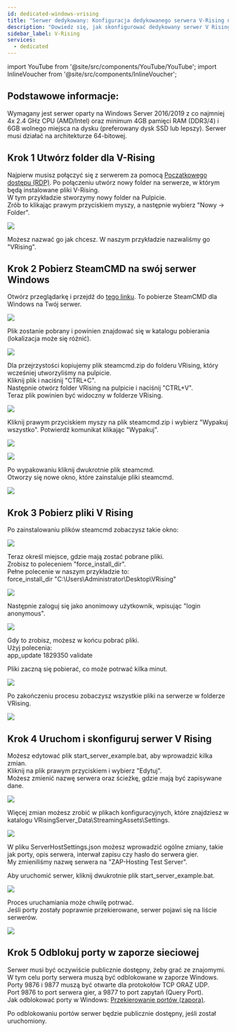```yaml
---
id: dedicated-windows-vrising
title: "Serwer dedykowany: Konfiguracja dedykowanego serwera V-Rising na Windows"
description: "Dowiedz się, jak skonfigurować dedykowany serwer V Rising na Windows dla optymalnej wydajności i zarządzania serwerem → Sprawdź teraz"
sidebar_label: V-Rising
services:
  - dedicated
---
```


import YouTube from '@site/src/components/YouTube/YouTube';
import InlineVoucher from '@site/src/components/InlineVoucher';

<YouTube videoId="to2ghqNpGLA" imageSrc="https://screensaver01.zap-hosting.com/index.php/s/yCRYqJAjTTp4YFf/preview" title="Jak skonfigurować dedykowany serwer V RISING na Windows!" description="Wolisz zobaczyć wszystko w akcji, żeby lepiej zrozumieć? Mamy to! Zanurz się w naszym wideo, które wszystko Ci wyjaśni. Niezależnie czy się spieszysz, czy po prostu wolisz chłonąć info w najbardziej angażujący sposób!"/>

<InlineVoucher />

## Podstawowe informacje: 
Wymagany jest serwer oparty na Windows Server 2016/2019 z co najmniej 4x 2.4 GHz CPU (AMD/Intel) oraz minimum 4GB pamięci RAM (DDR3/4) i 6GB wolnego miejsca na dysku (preferowany dysk SSD lub lepszy). Serwer musi działać na architekturze 64-bitowej.

## Krok 1 Utwórz folder dla V-Rising

Najpierw musisz połączyć się z serwerem za pomocą [Początkowego dostępu (RDP)](vserver-windows-userdp.md). Po połączeniu utwórz nowy folder na serwerze, w którym będą instalowane pliki V-Rising.  
W tym przykładzie stworzymy nowy folder na Pulpicie.  
Zrób to klikając prawym przyciskiem myszy, a następnie wybierz "Nowy -> Folder".

![](https://screensaver01.zap-hosting.com/index.php/s/SzB3TgsSkHRAaAB/preview)

Możesz nazwać go jak chcesz. W naszym przykładzie nazwaliśmy go "VRising".

## Krok 2 Pobierz SteamCMD na swój serwer Windows

Otwórz przeglądarkę i przejdź do [tego linku](https://steamcdn-a.akamaihd.net/client/installer/steamcmd.zip). To pobierze SteamCMD dla Windows na Twój serwer.

![](https://screensaver01.zap-hosting.com/index.php/s/oHSse2fToxxTpCt/preview)

Plik zostanie pobrany i powinien znajdować się w katalogu pobierania (lokalizacja może się różnić).

![](https://screensaver01.zap-hosting.com/index.php/s/35r8Dm49xcdwfq4/preview)

Dla przejrzystości kopiujemy plik steamcmd.zip do folderu VRising, który wcześniej utworzyliśmy na pulpicie.  
Kliknij plik i naciśnij "CTRL+C".  
Następnie otwórz folder VRising na pulpicie i naciśnij "CTRL+V".  
Teraz plik powinien być widoczny w folderze VRising.

![](https://screensaver01.zap-hosting.com/index.php/s/kKGt3gy2yDQXSLx/preview)

Kliknij prawym przyciskiem myszy na plik steamcmd.zip i wybierz "Wypakuj wszystko". Potwierdź komunikat klikając "Wypakuj".

![](https://screensaver01.zap-hosting.com/index.php/s/SHsNeRy4RbEenDX/preview)

![](https://screensaver01.zap-hosting.com/index.php/s/y5ef3ncPgYMTzFw/preview)

Po wypakowaniu kliknij dwukrotnie plik steamcmd.  
Otworzy się nowe okno, które zainstaluje pliki steamcmd.

![](https://screensaver01.zap-hosting.com/index.php/s/TC2KAbWaCHEeZiF/preview)

## Krok 3 Pobierz pliki V Rising

Po zainstalowaniu plików steamcmd zobaczysz takie okno:

![](https://screensaver01.zap-hosting.com/index.php/s/GAb4TgCNbpiW2F2/preview)

Teraz określ miejsce, gdzie mają zostać pobrane pliki.  
Zrobisz to poleceniem "force_install_dir".  
Pełne polecenie w naszym przykładzie to:  
force_install_dir "C:\Users\Administrator\Desktop\VRising"

![](https://screensaver01.zap-hosting.com/index.php/s/DeNFAWGLLnKq7pr/preview)

Następnie zaloguj się jako anonimowy użytkownik, wpisując "login anonymous".

![](https://screensaver01.zap-hosting.com/index.php/s/pq74iCW6E2k8Sid/preview)

Gdy to zrobisz, możesz w końcu pobrać pliki.  
Użyj polecenia:  
app_update 1829350 validate

Pliki zaczną się pobierać, co może potrwać kilka minut.

![](https://screensaver01.zap-hosting.com/index.php/s/6XX8wtekd89PJec/preview)

Po zakończeniu procesu zobaczysz wszystkie pliki na serwerze w folderze VRising.

![](https://screensaver01.zap-hosting.com/index.php/s/y9Gx9ANEpgbpESy/preview)

## Krok 4 Uruchom i skonfiguruj serwer V Rising

Możesz edytować plik start_server_example.bat, aby wprowadzić kilka zmian.  
Kliknij na plik prawym przyciskiem i wybierz "Edytuj".  
Możesz zmienić nazwę serwera oraz ścieżkę, gdzie mają być zapisywane dane.

![](https://screensaver01.zap-hosting.com/index.php/s/zpEw92o7eQG9P2a/preview)

Więcej zmian możesz zrobić w plikach konfiguracyjnych, które znajdziesz w katalogu VRisingServer_Data\StreamingAssets\Settings.

![](https://screensaver01.zap-hosting.com/index.php/s/9TtQm6Yp8g3y5HH/preview)

W pliku ServerHostSettings.json możesz wprowadzić ogólne zmiany, takie jak porty, opis serwera, interwał zapisu czy hasło do serwera gier.  
My zmieniliśmy nazwę serwera na "ZAP-Hosting Test Server".

Aby uruchomić serwer, kliknij dwukrotnie plik start_server_example.bat.

![](https://screensaver01.zap-hosting.com/index.php/s/gzs85C4HRy9MPTy/preview)

Proces uruchamiania może chwilę potrwać.  
Jeśli porty zostały poprawnie przekierowane, serwer pojawi się na liście serwerów.

![](https://screensaver01.zap-hosting.com/index.php/s/S9mM8KNzsFARmQW/preview)

## Krok 5 Odblokuj porty w zaporze sieciowej

Serwer musi być oczywiście publicznie dostępny, żeby grać ze znajomymi.  
W tym celu porty serwera muszą być odblokowane w zaporze Windows.  
Porty 9876 i 9877 muszą być otwarte dla protokołów TCP ORAZ UDP.  
Port 9876 to port serwera gier, a 9877 to port zapytań (Query Port).  
Jak odblokować porty w Windows: [Przekierowanie portów (zapora)](vserver-windows-port.md).

Po odblokowaniu portów serwer będzie publicznie dostępny, jeśli został uruchomiony.

<InlineVoucher />